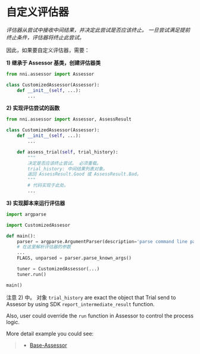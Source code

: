 # 自定义评估器

*评估器从尝试中接收中间结果，并决定此尝试是否应该终止。 一旦尝试满足提前终止条件，评估器将终止此尝试。*

因此，如果要自定义评估器，需要：

**1) 继承于 Assessor 基类，创建评估器类**

```python
from nni.assessor import Assessor

class CustomizedAssessor(Assessor):
    def __init__(self, ...):
        ...
```

**2) 实现评估尝试的函数**

```python
from nni.assessor import Assessor, AssessResult

class CustomizedAssessor(Assessor):
    def __init__(self, ...):
        ...

    def assess_trial(self, trial_history):
        """
        决定是否应该终止尝试。 必须重载。
        trial_history: 中间结果列表对象。
        返回 AssessResult.Good 或 AssessResult.Bad。
        """
        # 代码实现于此处。
        ...
```

**3) 实现脚本来运行评估器**

```python
import argparse

import CustomizedAssesor

def main():
    parser = argparse.ArgumentParser(description='parse command line parameters.')
    # 在这里解析评估器的参数
    ...
    FLAGS, unparsed = parser.parse_known_args()

    tuner = CustomizedAssessor(...)
    tuner.run()

main()
```

注意 2) 中。 对象 ```trial_history``` are exact the object that Trial send to Assesor by using SDK ```report_intermediate_result``` function.

Also, user could override the ```run``` function in Assessor to control the process logic.

More detail example you could see:

> - [Base-Assessor](https://msrasrg.visualstudio.com/NeuralNetworkIntelligenceOpenSource/_git/Default?_a=contents&path=%2Fsrc%2Fsdk%2Fpynni%2Fnni%2Fassessor.py&version=GBadd_readme)